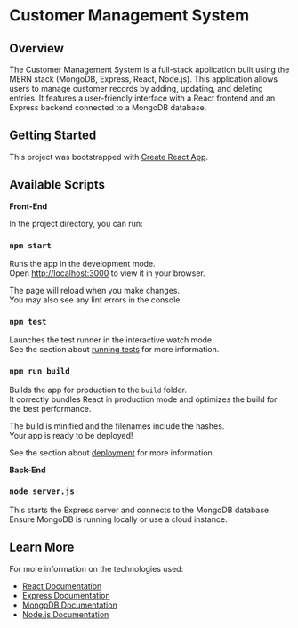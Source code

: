 # Customer Management System

## Overview

The Customer Management System is a full-stack application built using the MERN stack (MongoDB, Express, React, Node.js). This application allows users to manage customer records by adding, updating, and deleting entries. It features a user-friendly interface with a React frontend and an Express backend connected to a MongoDB database.

## Getting Started

This project was bootstrapped with [Create React App](https://github.com/facebook/create-react-app).

## Available Scripts

**Front-End**

In the project directory, you can run:

### `npm start`

Runs the app in the development mode.\
Open [http://localhost:3000](http://localhost:3000) to view it in your browser.

The page will reload when you make changes.\
You may also see any lint errors in the console.

### `npm test`

Launches the test runner in the interactive watch mode.\
See the section about [running tests](https://facebook.github.io/create-react-app/docs/running-tests) for more information.

### `npm run build`

Builds the app for production to the `build` folder.\
It correctly bundles React in production mode and optimizes the build for the best performance.

The build is minified and the filenames include the hashes.\
Your app is ready to be deployed!

See the section about [deployment](https://facebook.github.io/create-react-app/docs/deployment) for more information.

**Back-End**

### `node server.js`

This starts the Express server and connects to the MongoDB database. Ensure MongoDB is running locally or use a cloud instance.

## Learn More

For more information on the technologies used:

- [React Documentation](https://reactjs.org/)
- [Express Documentation](https://expressjs.com/)
- [MongoDB Documentation](https://www.mongodb.com/docs/)
- [Node.js Documentation](https://nodejs.org/en/docs/)
